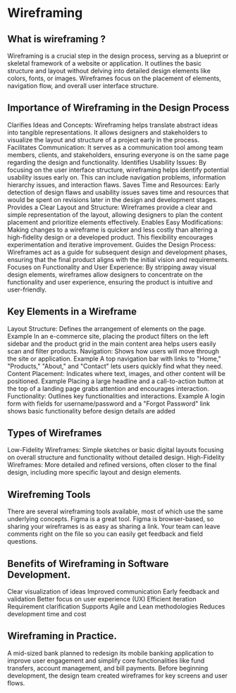 # Wireframing
## What is wireframing ?
Wireframing is a crucial step in the design process, serving as a blueprint or skeletal framework of a website or application. It outlines the basic structure and layout without delving into detailed design elements like colors, fonts, or images. Wireframes focus on the placement of elements, navigation flow, and overall user interface structure.
## Importance of Wireframing in the Design Process
Clarifies Ideas and Concepts: Wireframing helps translate abstract ideas into tangible representations. It allows designers and stakeholders to visualize the layout and structure of a project early in the process.
Facilitates Communication: It serves as a communication tool among team members, clients, and stakeholders, ensuring everyone is on the same page regarding the design and functionality.
Identifies Usability Issues: By focusing on the user interface structure, wireframing helps identify potential usability issues early on. This can include navigation problems, information hierarchy issues, and interaction flaws.
Saves Time and Resources: Early detection of design flaws and usability issues saves time and resources that would be spent on revisions later in the design and development stages.
Provides a Clear Layout and Structure: Wireframes provide a clear and simple representation of the layout, allowing designers to plan the content placement and prioritize elements effectively.
Enables Easy Modifications: Making changes to a wireframe is quicker and less costly than altering a high-fidelity design or a developed product. This flexibility encourages experimentation and iterative improvement.
Guides the Design Process: Wireframes act as a guide for subsequent design and development phases, ensuring that the final product aligns with the initial vision and requirements.
Focuses on Functionality and User Experience: By stripping away visual design elements, wireframes allow designers to concentrate on the functionality and user experience, ensuring the product is intuitive and user-friendly.
## Key Elements in a Wireframe
Layout Structure: Defines the arrangement of elements on the page. Example In an e-commerce site, placing the product filters on the left sidebar and the product grid in the main content area helps users easily scan and filter products.
Navigation: Shows how users will move through the site or application. Example A top navigation bar with links to "Home," "Products," "About," and "Contact" lets users quickly find what they need.
Content Placement: Indicates where text, images, and other content will be positioned. Example Placing a large headline and a call-to-action button at the top of a landing page grabs attention and encourages interaction.
Functionality: Outlines key functionalities and interactions. Example A login form with fields for username/password and a "Forgot Password" link shows basic functionality before design details are added
## Types of Wireframes
Low-Fidelity Wireframes: Simple sketches or basic digital layouts focusing on overall structure and functionality without detailed design.
High-Fidelity Wireframes: More detailed and refined versions, often closer to the final design, including more specific layout and design elements.
## Wirefreming Tools
There are several wireframing tools available, most of which use the same underlying concepts. Figma is a great tool.  Figma is browser-based, so sharing your wireframes is as easy as sharing a link. Your team can leave comments right on the file so you can easily get feedback and field questions.
## Benefits of Wireframing in Software Development.
Clear visualization of ideas
Improved communication
Early feedback and validation
Better focus on user experience (UX)
Efficient iteration
Requirement clarification
Supports Agile and Lean methodologies
Reduces development time and cost
## Wireframing in Practice.
A mid-sized bank planned to redesign its mobile banking application to improve user engagement and simplify core functionalities like fund transfers, account management, and bill payments. Before beginning development, the design team created wireframes for key screens and user flows.
